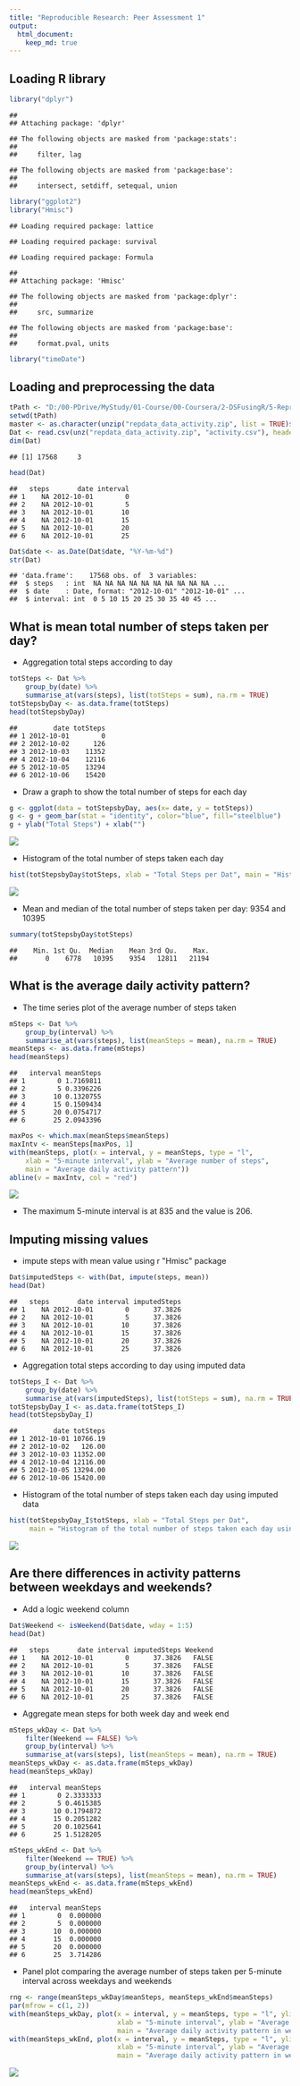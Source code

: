 ```yaml
---
title: "Reproducible Research: Peer Assessment 1"
output: 
  html_document:
    keep_md: true
---
```


## Loading R library

```r
library("dplyr")
```

```
## 
## Attaching package: 'dplyr'
```

```
## The following objects are masked from 'package:stats':
## 
##     filter, lag
```

```
## The following objects are masked from 'package:base':
## 
##     intersect, setdiff, setequal, union
```

```r
library("ggplot2")
library("Hmisc")
```

```
## Loading required package: lattice
```

```
## Loading required package: survival
```

```
## Loading required package: Formula
```

```
## 
## Attaching package: 'Hmisc'
```

```
## The following objects are masked from 'package:dplyr':
## 
##     src, summarize
```

```
## The following objects are masked from 'package:base':
## 
##     format.pval, units
```

```r
library("timeDate")
```

## Loading and preprocessing the data

```r
tPath <- "D:/00-PDrive/MyStudy/01-Course/00-Coursera/2-DSFusingR/5-Reproducible/Project1"
setwd(tPath)
master <- as.character(unzip("repdata_data_activity.zip", list = TRUE)$Name)
Dat <- read.csv(unz("repdata_data_activity.zip", "activity.csv"), header = TRUE, sep = ",") 
dim(Dat)
```

```
## [1] 17568     3
```

```r
head(Dat)
```

```
##   steps       date interval
## 1    NA 2012-10-01        0
## 2    NA 2012-10-01        5
## 3    NA 2012-10-01       10
## 4    NA 2012-10-01       15
## 5    NA 2012-10-01       20
## 6    NA 2012-10-01       25
```

```r
Dat$date <- as.Date(Dat$date, "%Y-%m-%d")
str(Dat)
```

```
## 'data.frame':	17568 obs. of  3 variables:
##  $ steps   : int  NA NA NA NA NA NA NA NA NA NA ...
##  $ date    : Date, format: "2012-10-01" "2012-10-01" ...
##  $ interval: int  0 5 10 15 20 25 30 35 40 45 ...
```
## What is mean total number of steps taken per day?

- Aggregation total steps according to day

```r
totSteps <- Dat %>%
    group_by(date) %>%
    summarise_at(vars(steps), list(totSteps = sum), na.rm = TRUE)
totStepsbyDay <- as.data.frame(totSteps)
head(totStepsbyDay)
```

```
##         date totSteps
## 1 2012-10-01        0
## 2 2012-10-02      126
## 3 2012-10-03    11352
## 4 2012-10-04    12116
## 5 2012-10-05    13294
## 6 2012-10-06    15420
```
- Draw a graph to show the total number of steps for each day

```r
g <- ggplot(data = totStepsbyDay, aes(x= date, y = totSteps))
g <- g + geom_bar(stat = "identity", color="blue", fill="steelblue")
g + ylab("Total Steps") + xlab("") 
```

![](Project1_files/figure-html/totGraph-1.png)<!-- -->

- Histogram of the total number of steps taken each day

```r
hist(totStepsbyDay$totSteps, xlab = "Total Steps per Dat", main = "Histogram of the total number of steps taken each day")
```

![](Project1_files/figure-html/unnamed-chunk-2-1.png)<!-- -->

- Mean and median of the total number of steps taken per day:  9354 and 10395


```r
summary(totStepsbyDay$totSteps)
```

```
##    Min. 1st Qu.  Median    Mean 3rd Qu.    Max. 
##       0    6778   10395    9354   12811   21194
```

## What is the average daily activity pattern?

- The time series plot of the average number of steps taken


```r
mSteps <- Dat %>%
    group_by(interval) %>%
    summarise_at(vars(steps), list(meanSteps = mean), na.rm = TRUE)
meanSteps <- as.data.frame(mSteps)
head(meanSteps)
```

```
##   interval meanSteps
## 1        0 1.7169811
## 2        5 0.3396226
## 3       10 0.1320755
## 4       15 0.1509434
## 5       20 0.0754717
## 6       25 2.0943396
```

```r
maxPos <- which.max(meanSteps$meanSteps)
maxIntv <- meanSteps[maxPos, 1]
with(meanSteps, plot(x = interval, y = meanSteps, type = "l", 
    xlab = "5-minute interval", ylab = "Average number of steps", 
    main = "Average daily activity pattern"))
abline(v = maxIntv, col = "red")
```

![](Project1_files/figure-html/unnamed-chunk-3-1.png)<!-- -->

- The maximum 5-minute interval is at 835 and the value is 206. 

## Imputing missing values

- impute steps with mean value using r "Hmisc" package


```r
Dat$imputedSteps <- with(Dat, impute(steps, mean))
head(Dat)
```

```
##   steps       date interval imputedSteps
## 1    NA 2012-10-01        0      37.3826
## 2    NA 2012-10-01        5      37.3826
## 3    NA 2012-10-01       10      37.3826
## 4    NA 2012-10-01       15      37.3826
## 5    NA 2012-10-01       20      37.3826
## 6    NA 2012-10-01       25      37.3826
```

- Aggregation total steps according to day using imputed data


```r
totSteps_I <- Dat %>%
    group_by(date) %>%
    summarise_at(vars(imputedSteps), list(totSteps = sum), na.rm = TRUE)
totStepsbyDay_I <- as.data.frame(totSteps_I)
head(totStepsbyDay_I)
```

```
##         date totSteps
## 1 2012-10-01 10766.19
## 2 2012-10-02   126.00
## 3 2012-10-03 11352.00
## 4 2012-10-04 12116.00
## 5 2012-10-05 13294.00
## 6 2012-10-06 15420.00
```

- Histogram of the total number of steps taken each day using imputed data


```r
hist(totStepsbyDay_I$totSteps, xlab = "Total Steps per Dat", 
     main = "Histogram of the total number of steps taken each day using imputed data")
```

![](Project1_files/figure-html/unnamed-chunk-6-1.png)<!-- -->

## Are there differences in activity patterns between weekdays and weekends?

- Add a logic weekend column


```r
Dat$Weekend <- isWeekend(Dat$date, wday = 1:5)
head(Dat)
```

```
##   steps       date interval imputedSteps Weekend
## 1    NA 2012-10-01        0      37.3826   FALSE
## 2    NA 2012-10-01        5      37.3826   FALSE
## 3    NA 2012-10-01       10      37.3826   FALSE
## 4    NA 2012-10-01       15      37.3826   FALSE
## 5    NA 2012-10-01       20      37.3826   FALSE
## 6    NA 2012-10-01       25      37.3826   FALSE
```

- Aggregate mean steps for both week day and week end


```r
mSteps_wkDay <- Dat %>%
    filter(Weekend == FALSE) %>%
    group_by(interval) %>%
    summarise_at(vars(steps), list(meanSteps = mean), na.rm = TRUE)
meanSteps_wkDay <- as.data.frame(mSteps_wkDay)
head(meanSteps_wkDay)
```

```
##   interval meanSteps
## 1        0 2.3333333
## 2        5 0.4615385
## 3       10 0.1794872
## 4       15 0.2051282
## 5       20 0.1025641
## 6       25 1.5128205
```

```r
mSteps_wkEnd <- Dat %>%
    filter(Weekend == TRUE) %>%
    group_by(interval) %>%
    summarise_at(vars(steps), list(meanSteps = mean), na.rm = TRUE)
meanSteps_wkEnd <- as.data.frame(mSteps_wkEnd)
head(meanSteps_wkEnd)
```

```
##   interval meanSteps
## 1        0  0.000000
## 2        5  0.000000
## 3       10  0.000000
## 4       15  0.000000
## 5       20  0.000000
## 6       25  3.714286
```

- Panel plot comparing the average number of steps taken per 5-minute interval across weekdays and weekends


```r
rng <- range(meanSteps_wkDay$meanSteps, meanSteps_wkEnd$meanSteps)
par(mfrow = c(1, 2))
with(meanSteps_wkDay, plot(x = interval, y = meanSteps, type = "l", ylim = rng, 
                           xlab = "5-minute interval", ylab = "Average number of steps", 
                           main = "Average daily activity pattern in week day"))
with(meanSteps_wkEnd, plot(x = interval, y = meanSteps, type = "l", ylim = rng, 
                           xlab = "5-minute interval", ylab = "Average number of steps", 
                           main = "Average daily activity pattern in week end"))
```

![](Project1_files/figure-html/unnamed-chunk-9-1.png)<!-- -->










